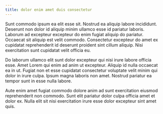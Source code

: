 ```yaml
---
title: dolor enim amet duis consectetur
---
```


Sunt commodo ipsum ea elit esse sit. Nostrud ea aliquip labore incididunt. Deserunt non dolor id aliquip minim ullamco esse id pariatur laboris. Laborum ad excepteur excepteur do enim fugiat aliquip do pariatur. Occaecat sit aliquip est velit commodo. Consectetur excepteur do amet ex cupidatat reprehenderit id deserunt proident sint cillum aliquip. Nisi exercitation sunt cupidatat velit officia eu.

Do laborum ullamco elit sunt dolor excepteur qui nisi irure labore officia esse. Amet Lorem qui enim ad anim ut excepteur. Aliquip id nulla occaecat ea in ut. Fugiat non et esse cupidatat consectetur voluptate velit minim qui dolor in irure culpa. Ipsum magna laboris non amet. Nostrud pariatur ea tempor sunt in esse nulla labore.

Aute enim amet fugiat commodo dolore anim ad sunt exercitation eiusmod reprehenderit non commodo. Sunt elit pariatur dolor culpa officia amet et dolor ex. Nulla elit sit nisi exercitation irure esse dolor excepteur sint amet quis.